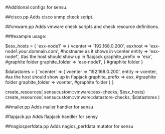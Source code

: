 #Additional configs for sensu.

##cisco.pp
Adds cisco snmp check script.

##vmware.pp
Adds vmware check scripts and check resource definitions.

###example usage:

$esx_hosts = {
  'esx-node1' => {   vcenter         => '192.168.0.200',
                     esxhost         => 'esx-node1.your.domnain.com', #hostname as it shows in vcenter
                     entity          => 'esx-node1', #as the host should show up in flapjack
                     graphite_prefix => 'esx', #graphite folder
                     graphite_folder => 'esx-node1', } #graphite folder
}

$datastores = {
  'vcenter' => { vcenter => '192.168.0.200',
                 entity => vcenter, #as the host should show up in flapjack
                 graphite_prefix => esx, #graphite folder
                 graphite_folder => vcenter, #graphite folder
  }
}

create_resources( sensucustom::vmware::esx-checks, $esx_hosts)
create_resources( sensucustom::vmware::datastore-checks, $datastores )


##mailer.pp
Adds mailer handler for sensu

#flapjack.pp
Adds flapjack handler for sensy

##nagiosperfdata.pp
Adds nagios_perfdata mutator for sensu

